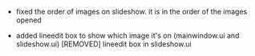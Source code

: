 
- fixed the order of images on slideshow. it is in the order of the images opened

- added lineedit box to show which image it's on (mainwindow.ui and slideshow.ui)
    [REMOVED] lineedit box in slideshow.ui
